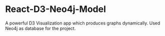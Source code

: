 # React-D3-Neo4j-Model
A powerful D3 Visualization app which produces graphs dynamically. Used Neo4j as database for the project. 
